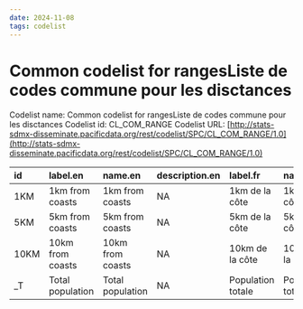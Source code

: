 ```yaml
---
date: 2024-11-08
tags: codelist
---
```


# Common codelist for rangesListe de codes commune pour les disctances

Codelist name: Common codelist for rangesListe de codes commune pour les disctances
Codelist id: CL_COM_RANGE
Codelist URL: [http://stats-sdmx-disseminate.pacificdata.org/rest/codelist/SPC/CL_COM_RANGE/1.0](http://stats-sdmx-disseminate.pacificdata.org/rest/codelist/SPC/CL_COM_RANGE/1.0)

|id   |label.en         |name.en          |description.en |label.fr          |name.fr           |description.fr |
|:----|:----------------|:----------------|:--------------|:-----------------|:-----------------|:--------------|
|1KM  |1km from coasts  |1km from coasts  |NA             |1km de la côte    |1km de la côte    |NA             |
|5KM  |5km from coasts  |5km from coasts  |NA             |5km de la côte    |5km de la côte    |NA             |
|10KM |10km from coasts |10km from coasts |NA             |10km de la côte   |10km de la côte   |NA             |
|_T   |Total population |Total population |NA             |Population totale |Population totale |NA             |
